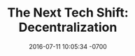 ---
layout: post
title:  "The Next Tech Shift: Decentralization"
date:   2016-07-11 10:05:34 -0700
year: 2016
month: July
background_color: rgba(40,40,40, 0.1)
categories: decentralization
---